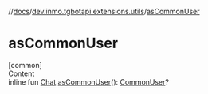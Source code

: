 //[docs](../../index.md)/[dev.inmo.tgbotapi.extensions.utils](index.md)/[asCommonUser](as-common-user.md)



# asCommonUser  
[common]  
Content  
inline fun [Chat](../dev.inmo.tgbotapi.types.chat.abstracts/-chat/index.md).[asCommonUser](as-common-user.md)(): [CommonUser](../dev.inmo.tgbotapi.types/-common-user/index.md)?  



